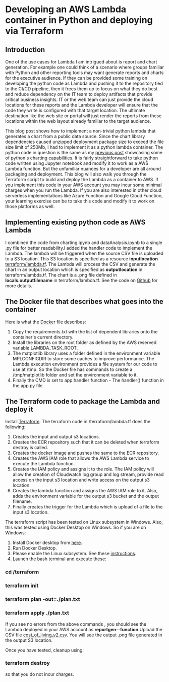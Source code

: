 # Developing an AWS Lambda container in Python and deploying via Terraform

## Introduction
One of the use cases for Lambda I am intrigued about is report and chart generation. For example one could think of a scenario where groups familiar with Python and other reporting tools may want generate reports and charts for the executive audience. If they can be provided some training on developing the python code as Lambda and pushing it to the repository tied to the CI/CD pipeline, then it frees them up to focus on what they do best and reduce dependency on the IT team to deploy artifacts that provide critical business insights. IT or the web team can just provide the cloud locations for these reports and the Lambda developer will ensure that the code they write is configured with that target location. The ultimate destination like the web site or portal will just render the reports from these locations within the web layout already familiar to the target audience.

This blog post shows how to implement a non-trivial python lambda that generates a chart from a public data source. Since the chart library dependencies caused unzipped deployment package size to exceed the file size limit of 250Mb, I had to implement it as a python lambda container. The python code in question is the same as my [previous post](https://www.know2drive.com/blog/charting/) showcasing some of python's charting capabilities.
It is fairly straightforward to take python code written using Jupyter notebook and modify it to work as a AWS Lambda function. But the unfamiliar nuances for a developer are all around packaging and deployment. This blog will also walk you through the Terraform script to build and deploy the Lambda as a container to AWS. If you implement this code in your AWS account you may incur some minimal charges when you run the Lambda. 
If you are also interested in other cloud serverless implementations like Azure Function and Google Cloud Function, your learning exercise can be to take this code and modify it to work on those platforms as well.  

## Implementing existing python code as AWS Lambda
I combined the code from charting.ipynb and dataAnalysis.ipynb to a single .py file for better readability.I added the handler code to implement the Lambda.
The lambda will be triggered when the source CSV file is uploaded to a S3 location. This S3 location is specified as a resource **inputlocation** [terraform/lambda.tf](https://github.com/madhuvanesh/python_lambda_container/blob/main/terraform/lambda.tf).
The Lambda will process the CSV and generate the chart in an output location which is specified as **outputlocation** in terraform/lambda.tf. The chart is a .png file defined in **locals.outputfilename** in terraform/lambda.tf.
See the code on [Github](https://github.com/madhuvanesh/python_lambda_container) for more details.

## The Docker file that describes what goes into the container
Here is what the [Docker](https://github.com/madhuvanesh/python_lambda_container/blob/main/app/Dockerfile) file describes:
1. Copy the requirements.txt with the list of dependent libraries onto the container's current directory.
2. Install the libraries on the root folder as defined by the AWS reserved variable LAMBDA_TASK_ROOT.
3. The matplotlib library uses a folder defined in the environment variable MPLCONFIGDIR to store some caches to improve performance. The Lambda execution environment provides a file system for our code to use at /tmp. So the Docker file has commands to create a /tmp/matplotlib folder and set the environment variable to it.  
4. Finally the CMD is set to app.handler function - The handler() function in the app.py file.

## The Terraform code to package the Lambda and deploy it
Install [Terraform](https://developer.hashicorp.com/terraform/tutorials/aws-get-started/install-cli#install-cli).
The terraform code in <location where you cloned the repository from Github>/terraform/lambda.tf does the following:
1. Creates the input and output s3 locations.
2. Creates the ECR repository such that it can be deleted when terraform destroy is called.
4. Creates the docker image and pushes the same to the ECR repository. 
5. Creates the AWS IAM role that allows the AWS Lambda service to execute the Lambda function.
6. Creates the IAM policy and assigns it to the role. The IAM policy will allow the creation of Cloudwatch log group and log stream, 
provide read access on the input s3 location and write access on the output s3 location.
7. Creates the lambda function and assigns the AWS IAM role to it. Also, adds the environment variable for the output s3 bucket and the output filename.
8. Finally creates the trigger for the Lambda which is upload of a file to the input s3 location.

The terraform script has been tested on Linux subsystem in Windows. Also, this was tested using Docker Desktop on Windows. 
So if you are on Windows:
1. Install Docker desktop from [here](https://www.docker.com/products/docker-desktop/).
2. Run Docker Desktop.
2. Please enable the Linux subsystem. See these [instructions](https://learn.microsoft.com/en-us/windows/wsl/install).
3. Launch the bash terminal and execute these:
### cd <location where you cloned the repository from Github>/terraform
### terraform init
### terraform plan -out=./plan.txt
### terraform apply ./plan.txt
If you see no errors from the above commands , you should see the Lambda deployed in your AWS account as 
**reportgen-<randomId>-function**
Upload the CSV file [cost_of_living_v2.csv](https://github.com/madhuvanesh/python_lambda_container/blob/main/test_input/cost-of-living_v2.csv). You will see the output .png file generated in the output S3 location.

Once you have tested, cleanup using:
### terraform destroy
so that you do not incur charges.
  

